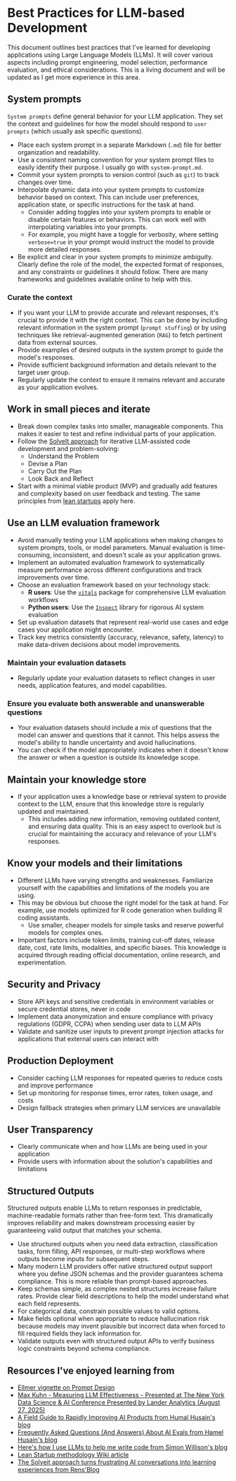 # Best Practices for LLM-based Development

This document outlines best practices that I've learned for developing applications using Large Language Models (LLMs). It will cover various aspects including prompt engineering, model selection, performance evaluation, and ethical considerations. This is a living document and will be updated as I get more experience in this area.

## System prompts

`System prompts` define general behavior for your LLM application. They set the context and guidelines for how the model should respond to `user prompts` (which usually ask specific questions).

- Place each system prompt in a separate Markdown (`.md`) file for better organization and readability.
- Use a consistent naming convention for your system prompt files to easily identify their purpose. I usually go with `system-prompt.md`.
- Commit your system prompts to version control (such as `git`) to track changes over time.
- Interpolate dynamic data into your system prompts to customize behavior based on context. This can include user preferences, application state, or specific instructions for the task at hand.
  - Consider adding toggles into your system prompts to enable or disable certain features or behaviors. This can work well with interpolating variables into your prompts.
  - For example, you might have a toggle for verbosity, where setting `verbose=true` in your prompt would instruct the model to provide more detailed responses.
- Be explicit and clear in your system prompts to minimize ambiguity. Clearly define the role of the model, the expected format of responses, and any constraints or guidelines it should follow. There are many frameworks and guidelines available online to help with this.

### Curate the context

- If you want your LLM to provide accurate and relevant responses, it's crucial to provide it with the right context. This can be done by including relevant information in the system prompt (`prompt stuffing`) or by using techniques like retrieval-augmented generation (`RAG`) to fetch pertinent data from external sources.
- Provide examples of desired outputs in the system prompt to guide the model's responses.
- Provide sufficient background information and details relevant to the target user group.
- Regularly update the context to ensure it remains relevant and accurate as your application evolves.

## Work in small pieces and iterate

- Break down complex tasks into smaller, manageable components. This makes it easier to test and refine individual parts of your application.
- Follow the [SolveIt approach](https://parmsam.github.io/garden/solve-it) for iterative LLM-assisted code development and problem-solving:
  - Understand the Problem
  - Devise a Plan
  - Carry Out the Plan
  - Look Back and Reflect
- Start with a minimal viable product (MVP) and gradually add features and complexity based on user feedback and testing. The same principles from [lean startups](https://en.wikipedia.org/wiki/Lean_startup) apply here.

## Use an LLM evaluation framework

- Avoid manually testing your LLM applications when making changes to system prompts, tools, or model parameters. Manual evaluation is time-consuming, inconsistent, and doesn't scale as your application grows.
- Implement an automated evaluation framework to systematically measure performance across different configurations and track improvements over time.
- Choose an evaluation framework based on your technology stack:
  - **R users**: Use the [`vitals`](https://vitals.tidyverse.org/index.html) package for comprehensive LLM evaluation workflows
  - **Python users**: Use the [`Inspect`](https://inspect.aisi.org.uk/) library for rigorous AI system evaluation
- Set up evaluation datasets that represent real-world use cases and edge cases your application might encounter.
- Track key metrics consistently (accuracy, relevance, safety, latency) to make data-driven decisions about model improvements.

### Maintain your evaluation datasets

- Regularly update your evaluation datasets to reflect changes in user needs, application features, and model capabilities.

### Ensure you evaluate both answerable and unanswerable questions

- Your evaluation datasets should include a mix of questions that the model can answer and questions that it cannot. This helps assess the model's ability to handle uncertainty and avoid hallucinations. 
- You can check if the model appropriately indicates when it doesn't know the answer or when a question is outside its knowledge scope.

## Maintain your knowledge store

- If your application uses a knowledge base or retrieval system to provide context to the LLM, ensure that this knowledge store is regularly updated and maintained.      
  - This includes adding new information, removing outdated content, and ensuring data quality. This is an easy aspect to overlook but is crucial for maintaining the accuracy and relevance of your LLM's responses.

## Know your models and their limitations

- Different LLMs have varying strengths and weaknesses. Familiarize yourself with the capabilities and limitations of the models you are using.
- This may be obvious but choose the right model for the task at hand. For example, use models optimized for R code generation when building R coding assistants.
  - Use smaller, cheaper models for simple tasks and reserve powerful models for complex ones.
- Important factors include token limits, training cut-off dates, release date, cost, rate limits, modalities, and specific biases. This knowledge is acquired through reading official documentation, online research, and experimentation.

## Security and Privacy

- Store API keys and sensitive credentials in environment variables or secure credential stores, never in code
- Implement data anonymization and ensure compliance with privacy regulations (GDPR, CCPA) when sending user data to LLM APIs
- Validate and sanitize user inputs to prevent prompt injection attacks for applications that external users can interact with

## Production Deployment

- Consider caching LLM responses for repeated queries to reduce costs and improve performance
- Set up monitoring for response times, error rates, token usage, and costs
- Design fallback strategies when primary LLM services are unavailable

## User Transparency

- Clearly communicate when and how LLMs are being used in your application
- Provide users with information about the solution's capabilities and limitations

## Structured Outputs

Structured outputs enable LLMs to return responses in predictable, machine-readable formats rather than free-form text. This dramatically improves reliability and makes downstream processing easier by guaranteeing valid output that matches your schema.

- Use structured outputs when you need data extraction, classification tasks, form filling, API responses, or multi-step workflows where outputs become inputs for subsequent steps.
- Many modern LLM providers offer native structured output support where you define JSON schemas and the provider guarantees schema compliance. This is more reliable than prompt-based approaches.
- Keep schemas simple, as complex nested structures increase failure rates. Provide clear field descriptions to help the model understand what each field represents.
- For categorical data, constrain possible values to valid options.
- Make fields optional when appropriate to reduce hallucination risk because models may invent plausible but incorrect data when forced to fill required fields they lack information for.
- Validate outputs even with structured output APIs to verify business logic constraints beyond schema compliance.

## Resources I've enjoyed learning from

- [Ellmer vignette on Prompt Design](https://ellmer.tidyverse.org/articles/prompt-design.html)
- [Max Kuhn - Measuring LLM Effectiveness - Presented at The New York Data Science & AI Conference Presented by Lander Analytics (August 27, 2025)](https://www.youtube.com/embed/TQKbaIR-8J4)
- [A Field Guide to Rapidly Improving AI Products from Humal Husain's blog](https://hamel.dev/blog/posts/field-guide/)
- [Frequently Asked Questions (And Answers) About AI Evals from Hamel Husain's blog](https://hamel.dev/blog/posts/evals-faq/index.html)
- [Here's how I use LLMs to help me write code from Simon Willison's blog](https://simonwillison.net/2025/Mar/11/using-llms-for-code/)
- [Lean Startup methodology Wiki article](https://en.wikipedia.org/wiki/Lean_startup)
- [The Solveit approach turns frustrating AI conversations into learning experiences from Rens'Blog](http://rensdimmendaal.com/posts/solveit-course-key-take-aways)